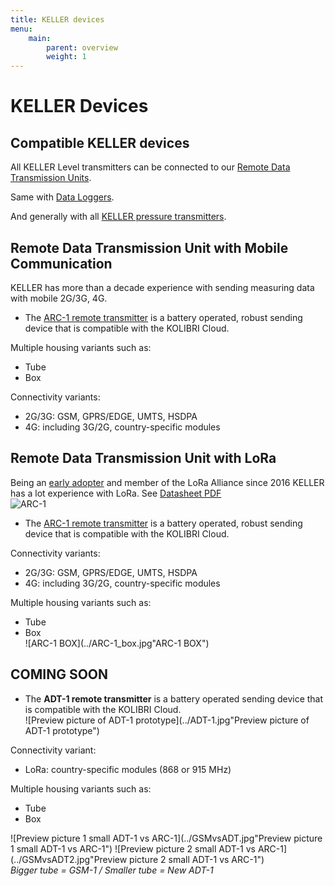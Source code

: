 ```yaml
---
title: KELLER devices
menu:
    main:
        parent: overview
        weight: 1
---
```


# KELLER Devices

## Compatible KELLER devices

All KELLER Level transmitters can be connected to our [Remote Data Transmission Units](http://www.keller-druck.ch/home_e/paprod_e/hm_level_e.asp).

Same with [Data Loggers](http://www.keller-druck.ch/home_e/paprod_e/hm_loggers_e.asp).

And generally with all [KELLER pressure transmitters](http://www.keller-druck.ch/home_e/paprod_e/hm_transm_e.asp).

## Remote Data Transmission Unit with Mobile Communication

KELLER has more than a decade experience with sending measuring data with mobile 2G/3G, 4G.

- The [ARC-1 remote transmitter](http://www.keller-druck.ch/home_e/paprod_e/arc1_e.asp) is a battery operated, robust sending device that is compatible with the KOLIBRI Cloud.

Multiple housing variants such as:  

- Tube  
- Box  

Connectivity variants:

- 2G/3G: GSM, GPRS/EDGE, UMTS, HSDPA
- 4G: including 3G/2G, country-specific modules  

## Remote Data Transmission Unit with LoRa

Being an [early adopter](https://www.thethingsnetwork.org/labs/story/pressure-manometer-node-shows-live-data-on-a-website-1) and member of the LoRa Alliance since 2016 KELLER has a lot experience with LoRa. See [Datasheet PDF](http://www.keller-druck.ch/picts/pdf/engl/arc-1_e.pdf)  
 ![ARC-1](../ARC-1.jpg"ARC-1")

- The [ARC-1 remote transmitter](http://www.keller-druck.ch/home_e/paprod_e/arc1_e.asp) is a battery operated, robust sending device that is compatible with the KOLIBRI Cloud.

Connectivity variants:

- 2G/3G: GSM, GPRS/EDGE, UMTS, HSDPA  
- 4G: including 3G/2G, country-specific modules  

Multiple housing variants such as:

- Tube  
- Box  
![ARC-1 BOX](../ARC-1_box.jpg"ARC-1 BOX")

## COMING SOON

- The **ADT-1 remote transmitter** is a battery operated sending device that is compatible with the KOLIBRI Cloud.  
 ![Preview picture of ADT-1 prototype](../ADT-1.jpg"Preview picture of ADT-1 prototype")  

Connectivity variant:  

- LoRa: country-specific modules (868 or 915 MHz)  

Multiple housing variants such as:  

- Tube
- Box  

![Preview picture 1 small ADT-1 vs ARC-1](../GSMvsADT.jpg"Preview picture 1 small ADT-1 vs ARC-1")  ![Preview picture 2 small ADT-1 vs ARC-1](../GSMvsADT2.jpg"Preview picture 2 small ADT-1 vs ARC-1")  
*Bigger tube = GSM-1 / Smaller tube = New ADT-1*
